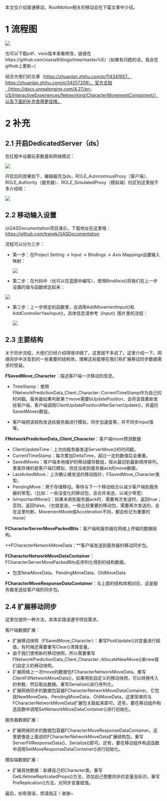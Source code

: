 本文仅介绍普通移动，RootMotion相关的移动会在下篇文章中介绍。

# 1 流程图

![](【UE4】一图看懂移动同步（上）.png)

也可以下载pdf、visio版本查看修改，链接在https://github.com/xiaxia9/blogs/tree/master/UE/（如果有问题的话，我会在github上更新~）

结合大佬们的文章（https://zhuanlan.zhihu.com/p/114341957、https://zhuanlan.zhihu.com/p/34257208）、官方文档（https://docs.unrealengine.com/4.27/en-US/InteractiveExperiences/Networking/CharacterMovementComponent/）以及下面的补充食用更佳哦。

# 2 补充

## 2.1 开启DedicatedServer（ds）

在红框中设置玩家数量和网络模式：

![](start_ds.png)

开启后的效果如下，编辑器充当ds，ROLE_AutonomousProxy（客户端）、ROLE_Authority（服务器）、ROLE_SimulatedProxy（模拟端）的区别这里就不多介绍啦：

![](start_ds_show.png)

## 2.2 移动输入设置

以GASDocumentation项目演示，下载地址在这里哦：https://github.com/tranek/GASDocumentation

流程可以分为三步：

- 第一步：在Project  Setting -> Input -> Bindings -> Axis Mappings设置输入映射：

  ![](input_axis.png)

- 第二步：在代码中（也可以在蓝图中编写），使用BindAxis()将我们在上一步设置的值与函数绑定起来：

![](input_bind.png)

- 第三步：上一步绑定的函数里，会调用AddMovementInput()和AddControllerYawInput()，具体信息请参考《Input》图片里的流程：

  ![](input_function.png)

## 2.3 主要结构

关于同步流程，大佬们已经介绍得很详细了，这里就不多说了。这里介绍一下，网络同步中涉及到的一些重要的结构体，理解这些能够在我们有扩展移动同步数据需求时受益。

**FSavedMove_Character**：描述客户端一次移动的信息。

- TimeStamp：使用FNetworkPredictionData_Client_Character::CurrentTimeStamp作为自己的时间戳。服务器如果判断某个move需要bUpdatePosition，会将该值重新发给客户端，客户端调用ClientUpdatePositionAfterServerUpdate()，并遍历SavedMoves数组。

- 客户端把该结构发送给服务器进行模拟，同步加速度等，并不同步input值等。

**FNetworkPredictionData_Client_Character**：客户端move预测数据

- ClientUpdateTime：上次向服务器发送ServerMove()的时间戳。
- CurrentTimeStamp：每次累加DeltaTime，超过一定的数值后会重置。
- SavedMoves：客户端本地维护的移动缓存数组，按从最旧到最新顺序排列。里面存储的是客户端已模拟，但还没收到服务器ack的move数据。
- LastAckedMove：上次确认被发送的移动指针，FSavedMove_Character类型。
- PendingMove：用于存储移动。等待与下一个移动结合以减少客户端到服务器的带宽。（比如：一些没变化的移动包，会合并发送，以减少带宽）
- IsImportantMove()：如果未收到服务器ack时，需要再次发送时，返回true；否则，返回false。（也就是说，一些比较重要的移动包，需要再次发送的，会在这里判断。MovementMode或Acceleration不同，都会标记为重要的move）

**FCharacterServerMovePackedBits**：客户端和服务器在网络上传输的数据结构。

**FCharacterNetworkMoveData：**客户端发送到服务器的移动同步包。

**FCharacterNetworkMoveDataContainer**：FCharacterServerMovePackedBits反序列化得到的结构数据。

- 包含NewMoveData、PendingMoveData、OldMoveData


**FCharacterMoveResponseDataContainer**：与上面的结构体相对应，这是服务器发送给客户端的同步包。

## 2.4 扩展移动同步

这里仅提供一种方法，具体实践请遵守项目需求。

客户端数据扩展：

- 扩展移动快照（FSavedMove_Character）：重写PostUpdate()对变量进行赋值，有时候还需要重写Clear()清理变量。
- 由于我们使用新的移动快照，所以需要重写FNetworkPredictionData_Client_Character::AllocateNewMove()来new我们自定义的移动快照。
- 扩展网络上一次move的数据包FCharacterNetworkMoveData。重写ClientFillNetworkMoveData()，如果用到自定义的移动快照，可以转换传入的参数，然后取出数据。重写Serialize()进行序列化。
- 扩展网络同步的数据包容器FCharacterNetworkMoveDataContainer。它包括NewMoveData、PendingMoveData、OldMoveData，这里简单的与FCharacterNetworkMoveData扩展包关联起来即可。还有，要在移动组件构造函数中调用SetNetworkMoveDataContainer()进行初始化。

服务器数据扩展：

- 扩展网络同步的数据包容器FCharacterMoveResponseDataContainer。这里更像是上面说的FCharacterNetworkMoveData扩展结构包，重写ServerFillResponseData()、Serialize()即可。还有，要在移动组件构造函数中调用SetMoveResponseDataContainer()进行初始化。

模拟端数据扩展：

- 扩展其他数据：新建自己的Character类。重写GetLifetimeReplicatedProps()方法，添加自己想要同步的变量及标识。重写PreReplication()方法，对同步变量赋值。





最后，如有错误，烦请指正！谢谢~






